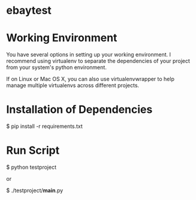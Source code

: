 # ebaytest

Working Environment
===================

You have several options in setting up your working environment.  I recommend
using virtualenv to separate the dependencies of your project from your system's
python environment.

If on Linux or Mac OS X, you can also use virtualenvwrapper to help manage 
multiple virtualenvs across different projects.


Installation of Dependencies
=============================

$ pip install -r requirements.txt



Run Script
=============================

$ python testproject

or

$ ./testproject/__main__.py
 
